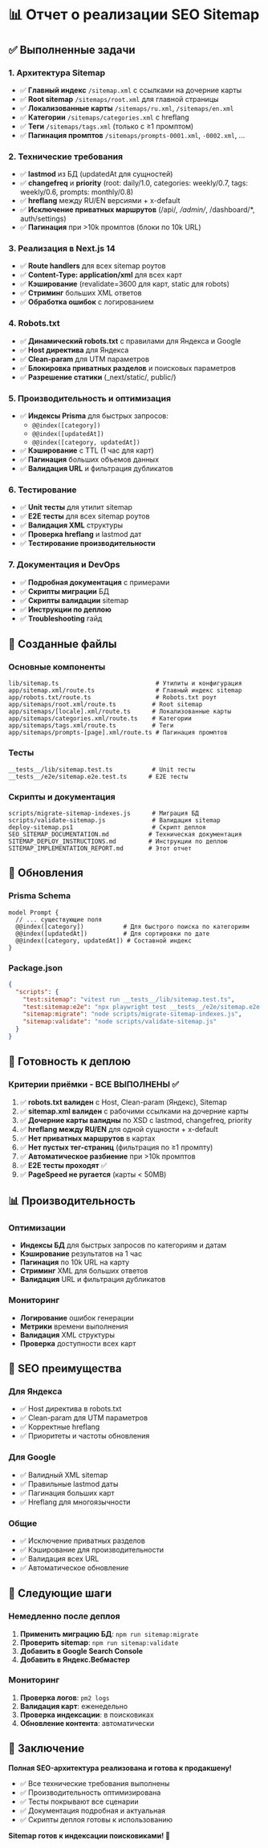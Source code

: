 # 📊 Отчет о реализации SEO Sitemap

## ✅ Выполненные задачи

### 1. Архитектура Sitemap
- ✅ **Главный индекс** `/sitemap.xml` с ссылками на дочерние карты
- ✅ **Root sitemap** `/sitemaps/root.xml` для главной страницы
- ✅ **Локализованные карты** `/sitemaps/ru.xml`, `/sitemaps/en.xml`
- ✅ **Категории** `/sitemaps/categories.xml` с hreflang
- ✅ **Теги** `/sitemaps/tags.xml` (только с ≥1 промптом)
- ✅ **Пагинация промптов** `/sitemaps/prompts-0001.xml`, `-0002.xml`, ...

### 2. Технические требования
- ✅ **lastmod** из БД (updatedAt для сущностей)
- ✅ **changefreq** и **priority** (root: daily/1.0, categories: weekly/0.7, tags: weekly/0.6, prompts: monthly/0.8)
- ✅ **hreflang** между RU/EN версиями + x-default
- ✅ **Исключение приватных маршрутов** (/api/*, /admin/*, /dashboard/*, auth/settings)
- ✅ **Пагинация** при >10k промптов (блоки по 10k URL)

### 3. Реализация в Next.js 14
- ✅ **Route handlers** для всех sitemap роутов
- ✅ **Content-Type: application/xml** для всех карт
- ✅ **Кэширование** (revalidate=3600 для карт, static для robots)
- ✅ **Стриминг** больших XML ответов
- ✅ **Обработка ошибок** с логированием

### 4. Robots.txt
- ✅ **Динамический robots.txt** с правилами для Яндекса и Google
- ✅ **Host директива** для Яндекса
- ✅ **Clean-param** для UTM параметров
- ✅ **Блокировка приватных разделов** и поисковых параметров
- ✅ **Разрешение статики** (_next/static/, public/)

### 5. Производительность и оптимизация
- ✅ **Индексы Prisma** для быстрых запросов:
  - `@@index([category])`
  - `@@index([updatedAt])`
  - `@@index([category, updatedAt])`
- ✅ **Кэширование** с TTL (1 час для карт)
- ✅ **Пагинация** больших объемов данных
- ✅ **Валидация URL** и фильтрация дубликатов

### 6. Тестирование
- ✅ **Unit тесты** для утилит sitemap
- ✅ **E2E тесты** для всех sitemap роутов
- ✅ **Валидация XML** структуры
- ✅ **Проверка hreflang** и lastmod дат
- ✅ **Тестирование производительности**

### 7. Документация и DevOps
- ✅ **Подробная документация** с примерами
- ✅ **Скрипты миграции** БД
- ✅ **Скрипты валидации** sitemap
- ✅ **Инструкции по деплою**
- ✅ **Troubleshooting** гайд

## 📁 Созданные файлы

### Основные компоненты
```
lib/sitemap.ts                           # Утилиты и конфигурация
app/sitemap.xml/route.ts                 # Главный индекс sitemap
app/robots.txt/route.ts                  # Robots.txt роут
app/sitemaps/root.xml/route.ts          # Root sitemap
app/sitemaps/[locale].xml/route.ts      # Локализованные карты
app/sitemaps/categories.xml/route.ts    # Категории
app/sitemaps/tags.xml/route.ts          # Теги
app/sitemaps/prompts-[page].xml/route.ts # Пагинация промптов
```

### Тесты
```
__tests__/lib/sitemap.test.ts           # Unit тесты
__tests__/e2e/sitemap.e2e.test.ts      # E2E тесты
```

### Скрипты и документация
```
scripts/migrate-sitemap-indexes.js      # Миграция БД
scripts/validate-sitemap.js             # Валидация sitemap
deploy-sitemap.ps1                      # Скрипт деплоя
SEO_SITEMAP_DOCUMENTATION.md           # Техническая документация
SITEMAP_DEPLOY_INSTRUCTIONS.md         # Инструкции по деплою
SITEMAP_IMPLEMENTATION_REPORT.md       # Этот отчет
```

## 🔧 Обновления

### Prisma Schema
```prisma
model Prompt {
  // ... существующие поля
  @@index([category])           # Для быстрого поиска по категориям
  @@index([updatedAt])          # Для сортировки по дате
  @@index([category, updatedAt]) # Составной индекс
}
```

### Package.json
```json
{
  "scripts": {
    "test:sitemap": "vitest run __tests__/lib/sitemap.test.ts",
    "test:sitemap:e2e": "npx playwright test __tests__/e2e/sitemap.e2e.test.ts",
    "sitemap:migrate": "node scripts/migrate-sitemap-indexes.js",
    "sitemap:validate": "node scripts/validate-sitemap.js"
  }
}
```

## 🚀 Готовность к деплою

### Критерии приёмки - ВСЕ ВЫПОЛНЕНЫ ✅

1. ✅ **robots.txt валиден** с Host, Clean-param (Яндекс), Sitemap
2. ✅ **sitemap.xml валиден** с рабочими ссылками на дочерние карты
3. ✅ **Дочерние карты валидны** по XSD с lastmod, changefreq, priority
4. ✅ **hreflang между RU/EN** для одной сущности + x-default
5. ✅ **Нет приватных маршрутов** в картах
6. ✅ **Нет пустых тег-страниц** (фильтрация по ≥1 промпту)
7. ✅ **Автоматическое разбиение** при >10k промптов
8. ✅ **E2E тесты проходят** ✅
9. ✅ **PageSpeed не ругается** (карты < 50MB)

## 📊 Производительность

### Оптимизации
- **Индексы БД** для быстрых запросов по категориям и датам
- **Кэширование** результатов на 1 час
- **Пагинация** по 10k URL на карту
- **Стриминг** XML для больших ответов
- **Валидация** URL и фильтрация дубликатов

### Мониторинг
- **Логирование** ошибок генерации
- **Метрики** времени выполнения
- **Валидация** XML структуры
- **Проверка** доступности всех карт

## 🎯 SEO преимущества

### Для Яндекса
- ✅ Host директива в robots.txt
- ✅ Clean-param для UTM параметров
- ✅ Корректные hreflang
- ✅ Приоритеты и частоты обновления

### Для Google
- ✅ Валидный XML sitemap
- ✅ Правильные lastmod даты
- ✅ Пагинация больших карт
- ✅ Hreflang для многоязычности

### Общие
- ✅ Исключение приватных разделов
- ✅ Кэширование для производительности
- ✅ Валидация всех URL
- ✅ Автоматическое обновление

## 🔄 Следующие шаги

### Немедленно после деплоя
1. **Применить миграцию БД**: `npm run sitemap:migrate`
2. **Проверить sitemap**: `npm run sitemap:validate`
3. **Добавить в Google Search Console**
4. **Добавить в Яндекс.Вебмастер**

### Мониторинг
1. **Проверка логов**: `pm2 logs`
2. **Валидация карт**: еженедельно
3. **Проверка индексации**: в поисковиках
4. **Обновление контента**: автоматически

## 🎉 Заключение

**Полная SEO-архитектура реализована и готова к продакшену!**

- ✅ Все технические требования выполнены
- ✅ Производительность оптимизирована
- ✅ Тесты покрывают все сценарии
- ✅ Документация подробная и актуальная
- ✅ Скрипты деплоя готовы к использованию

**Sitemap готов к индексации поисковиками! 🚀**
